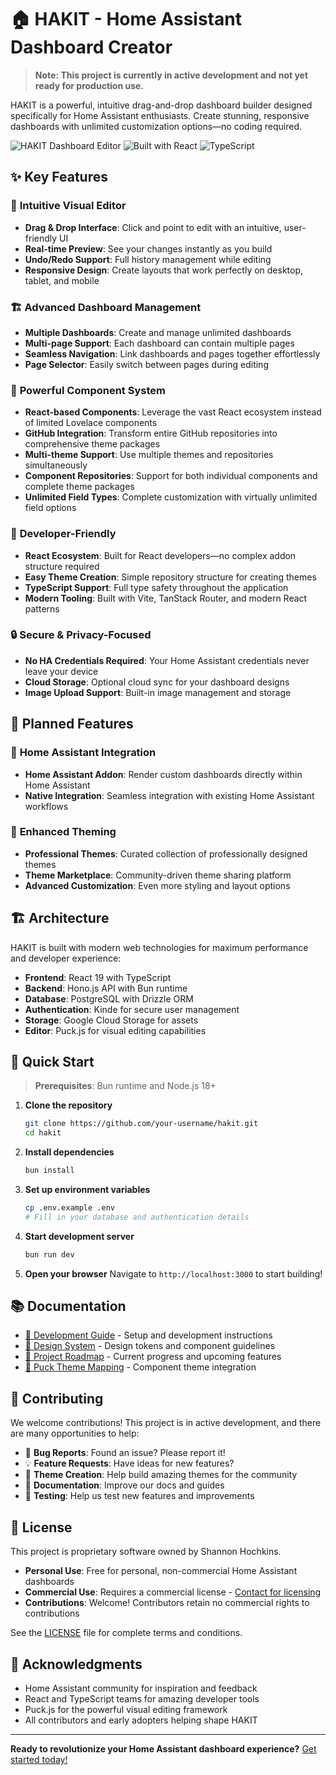 
# 🏠 HAKIT - Home Assistant Dashboard Creator

> **Note: This project is currently in active development and not yet ready for production use.**

HAKIT is a powerful, intuitive drag-and-drop dashboard builder designed specifically for Home Assistant enthusiasts. Create stunning, responsive dashboards with unlimited customization options—no coding required.

![HAKIT Dashboard Editor](https://img.shields.io/badge/Status-In%20Development-orange)
![Built with React](https://img.shields.io/badge/Built%20with-React-blue)
![TypeScript](https://img.shields.io/badge/TypeScript-Ready-blue)

## ✨ Key Features

### 🎨 **Intuitive Visual Editor**
- **Drag & Drop Interface**: Click and point to edit with an intuitive, user-friendly UI
- **Real-time Preview**: See your changes instantly as you build
- **Undo/Redo Support**: Full history management while editing
- **Responsive Design**: Create layouts that work perfectly on desktop, tablet, and mobile

### 🏗️ **Advanced Dashboard Management**
- **Multiple Dashboards**: Create and manage unlimited dashboards
- **Multi-page Support**: Each dashboard can contain multiple pages
- **Seamless Navigation**: Link dashboards and pages together effortlessly
- **Page Selector**: Easily switch between pages during editing

### 🧩 **Powerful Component System**
- **React-based Components**: Leverage the vast React ecosystem instead of limited Lovelace components
- **GitHub Integration**: Transform entire GitHub repositories into comprehensive theme packages
- **Multi-theme Support**: Use multiple themes and repositories simultaneously
- **Component Repositories**: Support for both individual components and complete theme packages
- **Unlimited Field Types**: Complete customization with virtually unlimited field options

### 🎯 **Developer-Friendly**
- **React Ecosystem**: Built for React developers—no complex addon structure required
- **Easy Theme Creation**: Simple repository structure for creating themes
- **TypeScript Support**: Full type safety throughout the application
- **Modern Tooling**: Built with Vite, TanStack Router, and modern React patterns

### 🔒 **Secure & Privacy-Focused**
- **No HA Credentials Required**: Your Home Assistant credentials never leave your device
- **Cloud Storage**: Optional cloud sync for your dashboard designs
- **Image Upload Support**: Built-in image management and storage

## 🚀 Planned Features

### 📱 **Home Assistant Integration**
- **Home Assistant Addon**: Render custom dashboards directly within Home Assistant
- **Native Integration**: Seamless integration with existing Home Assistant workflows

### 🎨 **Enhanced Theming**
- **Professional Themes**: Curated collection of professionally designed themes
- **Theme Marketplace**: Community-driven theme sharing platform
- **Advanced Customization**: Even more styling and layout options

## 🏗️ Architecture

HAKIT is built with modern web technologies for maximum performance and developer experience:

- **Frontend**: React 19 with TypeScript
- **Backend**: Hono.js API with Bun runtime
- **Database**: PostgreSQL with Drizzle ORM
- **Authentication**: Kinde for secure user management
- **Storage**: Google Cloud Storage for assets
- **Editor**: Puck.js for visual editing capabilities

## 🔧 Quick Start

> **Prerequisites**: Bun runtime and Node.js 18+

1. **Clone the repository**
   ```bash
   git clone https://github.com/your-username/hakit.git
   cd hakit
   ```

2. **Install dependencies**
   ```bash
   bun install
   ```

3. **Set up environment variables**
   ```bash
   cp .env.example .env
   # Fill in your database and authentication details
   ```

4. **Start development server**
   ```bash
   bun run dev
   ```

5. **Open your browser**
   Navigate to `http://localhost:3000` to start building!

## 📚 Documentation

- [📖 Development Guide](./docs/DEVELOPMENT.md) - Setup and development instructions
- [🎨 Design System](./docs/DESIGN_SYSTEM.md) - Design tokens and component guidelines
- [🎯 Project Roadmap](./docs/TODO.md) - Current progress and upcoming features
- [🧩 Puck Theme Mapping](./docs/PUCK_THEME_MAPPING.md) - Component theme integration

## 🤝 Contributing

We welcome contributions! This project is in active development, and there are many opportunities to help:

- 🐛 **Bug Reports**: Found an issue? Please report it!
- 💡 **Feature Requests**: Have ideas for new features?
- 🎨 **Theme Creation**: Help build amazing themes for the community
- 📝 **Documentation**: Improve our docs and guides
- 🧪 **Testing**: Help us test new features and improvements

## 📄 License

This project is proprietary software owned by Shannon Hochkins. 

- **Personal Use**: Free for personal, non-commercial Home Assistant dashboards
- **Commercial Use**: Requires a commercial license - [Contact for licensing](mailto:your-email@domain.com)
- **Contributions**: Welcome! Contributors retain no commercial rights to contributions

See the [LICENSE](LICENSE) file for complete terms and conditions.

## 🙏 Acknowledgments

- Home Assistant community for inspiration and feedback
- React and TypeScript teams for amazing developer tools
- Puck.js for the powerful visual editing framework
- All contributors and early adopters helping shape HAKIT

---

**Ready to revolutionize your Home Assistant dashboard experience?** [Get started today!](#-quick-start)